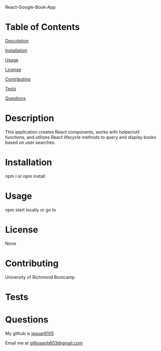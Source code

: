 
React-Google-Book-App

# Table of Contents

[Description](#description) 

[Installation](#installation)

[Usage](#usage)

[License](#license)

[Contributing](#contributing)

[Tests](#tests)

[Questions](#questions)
    
# Description 
This application creates React components, works with helper/util functions, and utilizes React lifecycle methods to query and display books based on user searches.

# Installation
npm i or npm install

# Usage
npm start locally or go to 

# License
None

# Contributing
University of Richmond Bootcamp

# Tests


# Questions
My github is [jaguar6105](https://github.com/jaguar6105)

Email me at gilljoseph603@gmail.com
    
    
    